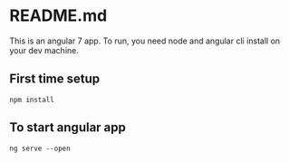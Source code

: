 # README.md

This is an angular 7 app. To run, you need node and angular cli install on your dev machine.

## First time setup
```npm install```

## To start angular app
```ng serve --open```
